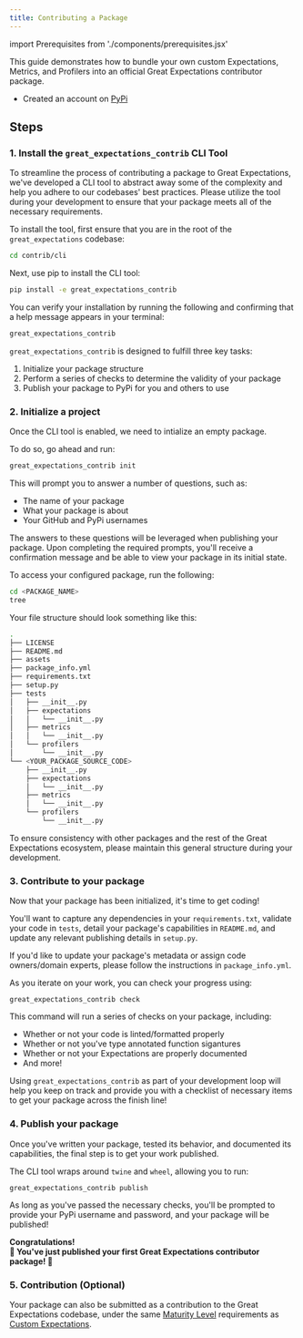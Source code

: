 ```yaml
---
title: Contributing a Package
---
```

import Prerequisites from './components/prerequisites.jsx'

This guide demonstrates how to bundle your own custom Expectations, Metrics, and Profilers into an official Great Expectations contributor package.

<Prerequisites>

* Created an account on [PyPi](https://pypi.org/account/register/)

</Prerequisites>

## Steps

### 1. Install the `great_expectations_contrib` CLI Tool

To streamline the process of contributing a package to Great Expectations, we've developed a CLI tool to
abstract away some of the complexity and help you adhere to our codebases' best practices. Please 
utilize the tool during your development to ensure that your package meets all of the necessary requirements.

To install the tool, first ensure that you are in the root of the `great_expectations` codebase:
```bash
cd contrib/cli
```

Next, use pip to install the CLI tool:
```bash
pip install -e great_expectations_contrib
```

You can verify your installation by running the following and confirming that a help message appears in your terminal:
```bash
great_expectations_contrib
```

`great_expectations_contrib` is designed to fulfill three key tasks:
1. Initialize your package structure
2. Perform a series of checks to determine the validity of your package
3. Publish your package to PyPi for you and others to use

### 2. Initialize a project

Once the CLI tool is enabled, we need to intialize an empty package.

To do so, go ahead and run:
```bash
great_expectations_contrib init
```
This will prompt you to answer a number of questions, such as:
* The name of your package
* What your package is about
* Your GitHub and PyPi usernames

The answers to these questions will be leveraged when
publishing your package. Upon completing the required prompts, you'll receive a confirmation
message and be able to view your package in its initial state.

To access your configured package, run the following:
```bash
cd <PACKAGE_NAME>
tree
```

Your file structure should look something like this:
```bash
.
├── LICENSE
├── README.md
├── assets
├── package_info.yml
├── requirements.txt
├── setup.py
├── tests
│   ├── __init__.py
│   ├── expectations
│   │   └── __init__.py
│   ├── metrics
│   │   └── __init__.py
│   └── profilers
│       └── __init__.py
└── <YOUR_PACKAGE_SOURCE_CODE>
    ├── __init__.py
    ├── expectations
    │   └── __init__.py
    ├── metrics
    │   └── __init__.py
    └── profilers
        └── __init__.py
```

To ensure consistency with other packages and the rest of the Great Expectations ecosystem,
please maintain this general structure during your development.

### 3. Contribute to your package

Now that your package has been initialized, it's time to get coding!

You'll want to capture any dependencies in your `requirements.txt`, validate your code
in `tests`, detail your package's capabilities in `README.md`, and update any relevant 
publishing details in `setup.py`. 

If you'd like to update your package's metadata or assign code owners/domain experts,
please follow the instructions in `package_info.yml`.

As you iterate on your work, you can check your progress using:

```
great_expectations_contrib check
```

This command will run a series of checks on your package, including:
* Whether or not your code is linted/formatted properly
* Whether or not you've type annotated function sigantures
* Whether or not your Expectations are properly documented
* And more!

Using `great_expectations_contrib` as part of your development loop will help you
keep on track and provide you with a checklist of necessary items to get your package
across the finish line!

### 4. Publish your package

Once you've written your package, tested its behavior, and documented its capabilities,
the final step is to get your work published.

The CLI tool wraps around `twine` and `wheel`, allowing you to run:
```
great_expectations_contrib publish
```

As long as you've passed the necessary checks, you'll be prompted to provide your
PyPi username and password, and your package will be published!

<div style={{"text-align":"center"}}>
<p style={{"color":"#8784FF","font-size":"1.4em"}}><b>
Congratulations!<br/>&#127881; You've just published your first Great Expectations contributor package! &#127881;
</b></p>
</div>

### 5. Contribution (Optional)

Your package can also be submitted as a contribution to the Great Expectations codebase, under the same [Maturity Level](./contributing_maturity.md#contributing-expectations) requirements as [Custom Expectations](../guides/expectations/creating_custom_expectations/overview.md).

